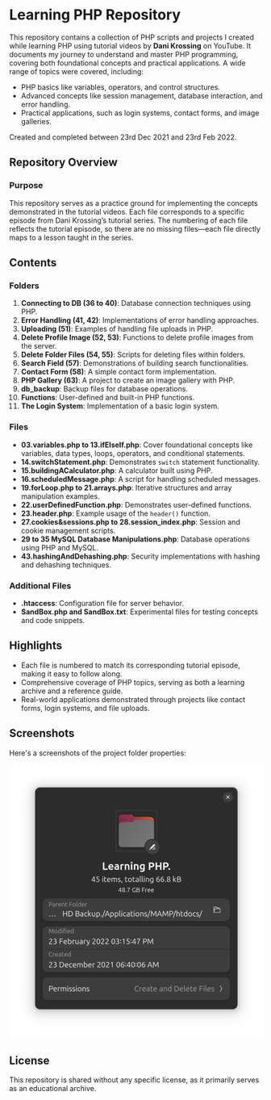 # Learning PHP Repository  

This repository contains a collection of PHP scripts and projects I created while learning PHP using tutorial videos by **Dani Krossing** on YouTube. It documents my journey to understand and master PHP programming, covering both foundational concepts and practical applications. A wide range of topics were covered, including:

- PHP basics like variables, operators, and control structures.  
- Advanced concepts like session management, database interaction, and error handling.  
- Practical applications, such as login systems, contact forms, and image galleries.

Created and completed between 23rd Dec 2021 and 23rd Feb 2022.

## Repository Overview  

### Purpose

This repository serves as a practice ground for implementing the concepts demonstrated in the tutorial videos. Each file corresponds to a specific episode from Dani Krossing’s tutorial series. The numbering of each file reflects the tutorial episode, so there are no missing files—each file directly maps to a lesson taught in the series.  

## Contents  

### Folders

1. **Connecting to DB (36 to 40)**: Database connection techniques using PHP.  
2. **Error Handling (41, 42)**: Implementations of error handling approaches.  
3. **Uploading (51)**: Examples of handling file uploads in PHP.  
4. **Delete Profile Image (52, 53)**: Functions to delete profile images from the server.  
5. **Delete Folder Files (54, 55)**: Scripts for deleting files within folders.  
6. **Search Field (57)**: Demonstrations of building search functionalities.  
7. **Contact Form (58)**: A simple contact form implementation.  
8. **PHP Gallery (63)**: A project to create an image gallery with PHP.  
9. **db_backup**: Backup files for database operations.  
10. **Functions**: User-defined and built-in PHP functions.  
11. **The Login System**: Implementation of a basic login system.  

### Files

- **03.variables.php to 13.ifElseIf.php**: Cover foundational concepts like variables, data types, loops, operators, and conditional statements.  
- **14.switchStatement.php**: Demonstrates `switch` statement functionality.  
- **15.buildingACalculator.php**: A calculator built using PHP.  
- **16.scheduledMessage.php**: A script for handling scheduled messages.  
- **19.forLoop.php to 21.arrays.php**: Iterative structures and array manipulation examples.  
- **22.userDefinedFunction.php**: Demonstrates user-defined functions.  
- **23.header.php**: Example usage of the `header()` function.  
- **27.cookies&sessions.php to 28.session_index.php**: Session and cookie management scripts.  
- **29 to 35 MySQL Database Manipulations.php**: Database operations using PHP and MySQL.  
- **43.hashingAndDehashing.php**: Security implementations with hashing and dehashing techniques.  

### Additional Files

- **.htaccess**: Configuration file for server behavior.  
- **SandBox.php and SandBox.txt**: Experimental files for testing concepts and code snippets.

## Highlights  

- Each file is numbered to match its corresponding tutorial episode, making it easy to follow along.  
- Comprehensive coverage of PHP topics, serving as both a learning archive and a reference guide.  
- Real-world applications demonstrated through projects like contact forms, login systems, and file uploads.  

## Screenshots

Here's a screenshots of the project folder properties:

![Project Folder Properties Screenshot](./img/LearningPHPFolderPropertiesSS.png)

## License

This repository is shared without any specific license, as it primarily serves as an educational archive.
